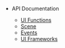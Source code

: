 <!-- prettier-ignore -->
* API Documentation

	* [UI Functions](ui)
	* [Scene](scene)
	* [Events](events)
	* [UI Frameworks](frameworks)
